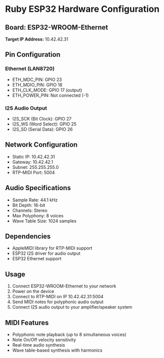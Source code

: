 # Ruby ESP32 Hardware Configuration

## Board: ESP32-WROOM-Ethernet
**Target IP Address:** 10.42.42.31

## Pin Configuration

### Ethernet (LAN8720)
- ETH_MDC_PIN: GPIO 23
- ETH_MDIO_PIN: GPIO 18
- ETH_CLK_MODE: GPIO 17 (output)
- ETH_POWER_PIN: Not connected (-1)

### I2S Audio Output
- I2S_SCK (Bit Clock): GPIO 27
- I2S_WS (Word Select): GPIO 25
- I2S_SD (Serial Data): GPIO 26

## Network Configuration
- Static IP: 10.42.42.31
- Gateway: 10.42.42.1
- Subnet: 255.255.255.0
- RTP-MIDI Port: 5004

## Audio Specifications
- Sample Rate: 44.1 kHz
- Bit Depth: 16-bit
- Channels: Stereo
- Max Polyphony: 8 voices
- Wave Table Size: 1024 samples

## Dependencies
- AppleMIDI library for RTP-MIDI support
- ESP32 I2S driver for audio output
- ESP32 Ethernet support

## Usage
1. Connect ESP32-WROOM-Ethernet to your network
2. Power on the device
3. Connect to RTP-MIDI on IP 10.42.42.31:5004
4. Send MIDI notes for polyphonic audio output
5. Connect I2S audio output to your amplifier/speaker system

## MIDI Features
- Polyphonic note playback (up to 8 simultaneous voices)
- Note On/Off velocity sensitivity
- Real-time audio synthesis
- Wave table-based synthesis with harmonics